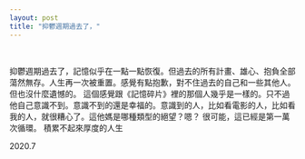 ```yaml
---
layout: post
title: "抑鬱週期過去了，"
---
```


  
&nbsp;
&nbsp;



抑鬱週期過去了，記憶似乎在一點一點恢復。但過去的所有計畫、雄心、抱負全部蕩然無存。人生再一次被重置。感覺有點抱歉，對不住過去的自己和一些其他人。但也沒什麼遺憾的。
這個感覺跟《記憶碎片》裡的那個人幾乎是一樣的。只不過他自己意識不到。意識不到的還是幸福的。意識到的人，比如看電影的人，比如看我的人，就很糟心了。這他媽是哪種類型的絕望？嗯？
很可能，這已經是第一萬次循環。
積累不起來厚度的人生

2020.7